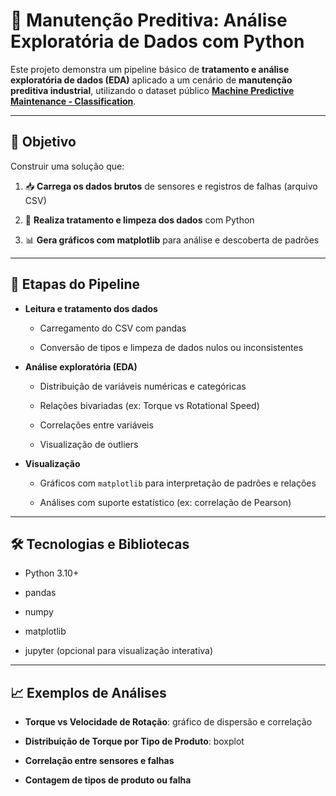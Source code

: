 # 🔧 Manutenção Preditiva: Análise Exploratória de Dados com Python

Este projeto demonstra um pipeline básico de **tratamento e análise exploratória de dados (EDA)** aplicado a um cenário de **manutenção preditiva industrial**, utilizando o dataset público **[Machine Predictive Maintenance - Classification](https://www.kaggle.com/datasets/shivamb/machine-predictive-maintenance-classification)**.

----------

## 🎯 Objetivo

Construir uma solução que:

1.  📥 **Carrega os dados brutos** de sensores e registros de falhas (arquivo CSV)
    
2.  🧼 **Realiza tratamento e limpeza dos dados** com Python
    
3.  📊 **Gera gráficos com matplotlib** para análise e descoberta de padrões
    

----------

## 📂 Etapas do Pipeline

-   **Leitura e tratamento dos dados**
    
    -   Carregamento do CSV com pandas
        
    -   Conversão de tipos e limpeza de dados nulos ou inconsistentes
        
-   **Análise exploratória (EDA)**
    
    -   Distribuição de variáveis numéricas e categóricas
        
    -   Relações bivariadas (ex: Torque vs Rotational Speed)
        
    -   Correlações entre variáveis
        
    -   Visualização de outliers
        
-   **Visualização**
    
    -   Gráficos com `matplotlib` para interpretação de padrões e relações
        
    -   Análises com suporte estatístico (ex: correlação de Pearson)
        

----------

## 🛠️ Tecnologias e Bibliotecas

-   Python 3.10+
    
-   pandas
    
-   numpy
    
-   matplotlib
    
-   jupyter (opcional para visualização interativa)
    

----------

## 📈 Exemplos de Análises

-   **Torque vs Velocidade de Rotação**: gráfico de dispersão e correlação
    
-   **Distribuição de Torque por Tipo de Produto**: boxplot
    
-   **Correlação entre sensores e falhas**
    
-   **Contagem de tipos de produto ou falha**